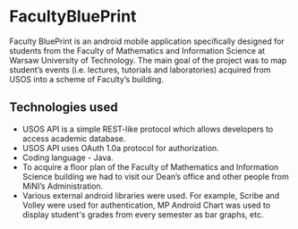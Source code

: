 # FacultyBluePrint

Faculty BluePrint is an android mobile application specifically designed for students from the Faculty of Mathematics and Information Science at Warsaw University of Technology. The main goal of the project was to map student’s events (i.e. lectures, tutorials and laboratories) acquired from USOS into a scheme of Faculty’s building.

## Technologies used
- USOS API is a simple REST-like protocol which allows developers to access academic database.
- USOS API uses OAuth 1.0a protocol for authorization.
- Coding language - Java.
- To acquire a floor plan of the Faculty of Mathematics and Information Science building
we had to visit our Dean’s office and other people from MiNI’s Administration.
- Various external android libraries were used. For example, Scribe and Volley were used for authentication,  MP Android Chart was used to display student's grades from every semester as bar graphs, etc.

